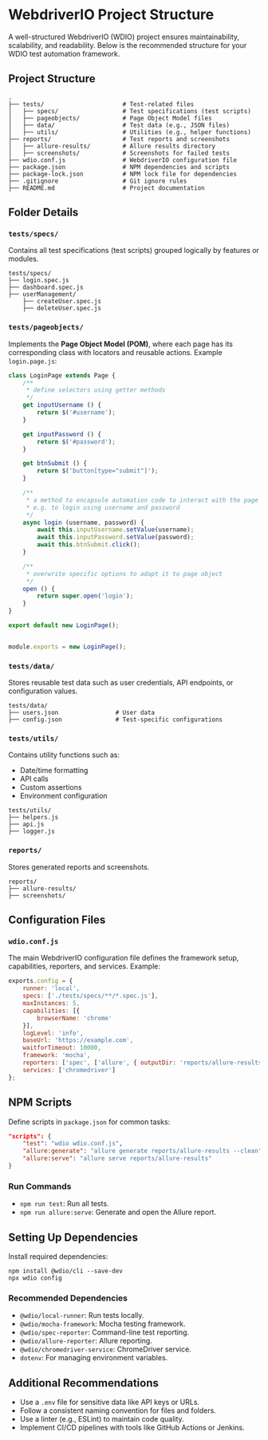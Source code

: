
# WebdriverIO Project Structure

A well-structured WebdriverIO (WDIO) project ensures maintainability, scalability, and readability. Below is the recommended structure for your WDIO test automation framework.

## Project Structure
```
.
├── tests/                      # Test-related files
│   ├── specs/                  # Test specifications (test scripts)
│   ├── pageobjects/            # Page Object Model files
│   ├── data/                   # Test data (e.g., JSON files)
│   ├── utils/                  # Utilities (e.g., helper functions)
├── reports/                    # Test reports and screenshots
│   ├── allure-results/         # Allure results directory
│   ├── screenshots/            # Screenshots for failed tests
├── wdio.conf.js                # WebdriverIO configuration file
├── package.json                # NPM dependencies and scripts
├── package-lock.json           # NPM lock file for dependencies
├── .gitignore                  # Git ignore rules
├── README.md                   # Project documentation
```

## Folder Details

### `tests/specs/`
Contains all test specifications (test scripts) grouped logically by features or modules.
```
tests/specs/
├── login.spec.js
├── dashboard.spec.js
├── userManagement/
    ├── createUser.spec.js
    ├── deleteUser.spec.js
```

### `tests/pageobjects/`
Implements the **Page Object Model (POM)**, where each page has its corresponding class with locators and reusable actions.
Example `login.page.js`:
```javascript
class LoginPage extends Page {
    /**
     * define selectors using getter methods
     */
    get inputUsername () {
        return $('#username');
    }

    get inputPassword () {
        return $('#password');
    }

    get btnSubmit () {
        return $('button[type="submit"]');
    }

    /**
     * a method to encapsule automation code to interact with the page
     * e.g. to login using username and password
     */
    async login (username, password) {
        await this.inputUsername.setValue(username);
        await this.inputPassword.setValue(password);
        await this.btnSubmit.click();
    }

    /**
     * overwrite specific options to adapt it to page object
     */
    open () {
        return super.open('login');
    }
}

export default new LoginPage();


module.exports = new LoginPage();
```

### `tests/data/`
Stores reusable test data such as user credentials, API endpoints, or configuration values.
```
tests/data/
├── users.json                # User data
├── config.json               # Test-specific configurations
```

### `tests/utils/`
Contains utility functions such as:
- Date/time formatting
- API calls
- Custom assertions
- Environment configuration
```
tests/utils/
├── helpers.js
├── api.js
├── logger.js
```

### `reports/`
Stores generated reports and screenshots.
```
reports/
├── allure-results/
├── screenshots/
```

## Configuration Files

### `wdio.conf.js`
The main WebdriverIO configuration file defines the framework setup, capabilities, reporters, and services.
Example:
```javascript
exports.config = {
    runner: 'local',
    specs: ['./tests/specs/**/*.spec.js'],
    maxInstances: 5,
    capabilities: [{
        browserName: 'chrome'
    }],
    logLevel: 'info',
    baseUrl: 'https://example.com',
    waitforTimeout: 10000,
    framework: 'mocha',
    reporters: ['spec', ['allure', { outputDir: 'reports/allure-results' }]],
    services: ['chromedriver']
};
```

## NPM Scripts
Define scripts in `package.json` for common tasks:

```json
"scripts": {
    "test": "wdio wdio.conf.js",
    "allure:generate": "allure generate reports/allure-results --clean",
    "allure:serve": "allure serve reports/allure-results"
}
```

### Run Commands
- `npm run test`: Run all tests.
- `npm run allure:serve`: Generate and open the Allure report.

## Setting Up Dependencies
Install required dependencies:
```
npm install @wdio/cli --save-dev
npx wdio config
```

### Recommended Dependencies
- `@wdio/local-runner`: Run tests locally.
- `@wdio/mocha-framework`: Mocha testing framework.
- `@wdio/spec-reporter`: Command-line test reporting.
- `@wdio/allure-reporter`: Allure reporting.
- `@wdio/chromedriver-service`: ChromeDriver service.
- `dotenv`: For managing environment variables.

## Additional Recommendations
- Use a `.env` file for sensitive data like API keys or URLs.
- Follow a consistent naming convention for files and folders.
- Use a linter (e.g., ESLint) to maintain code quality.
- Implement CI/CD pipelines with tools like GitHub Actions or Jenkins.
